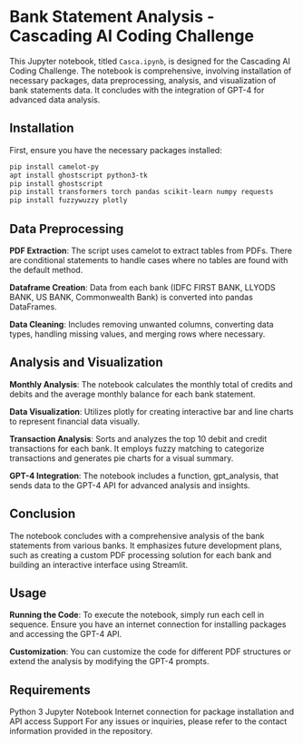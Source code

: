 # Bank Statement Analysis - Cascading AI Coding Challenge

This Jupyter notebook, titled `Casca.ipynb`, is designed for the Cascading AI Coding Challenge. The notebook is comprehensive, involving installation of necessary packages, data preprocessing, analysis, and visualization of bank statements data. It concludes with the integration of GPT-4 for advanced data analysis.

## Installation

First, ensure you have the necessary packages installed:

```bash
pip install camelot-py
apt install ghostscript python3-tk
pip install ghostscript
pip install transformers torch pandas scikit-learn numpy requests
pip install fuzzywuzzy plotly
```

## Data Preprocessing

**PDF Extraction**: The script uses camelot to extract tables from PDFs. There are conditional statements to handle cases where no tables are found with the default method.

**Dataframe Creation**: Data from each bank (IDFC FIRST BANK, LLYODS BANK, US BANK, Commonwealth Bank) is converted into pandas DataFrames.

**Data Cleaning**: Includes removing unwanted columns, converting data types, handling missing values, and merging rows where necessary.

## Analysis and Visualization

**Monthly Analysis**: The notebook calculates the monthly total of credits and debits and the average monthly balance for each bank statement.

**Data Visualization**: Utilizes plotly for creating interactive bar and line charts to represent financial data visually.

**Transaction Analysis**: Sorts and analyzes the top 10 debit and credit transactions for each bank. It employs fuzzy matching to categorize transactions and generates pie charts for a visual summary.

**GPT-4 Integration**: The notebook includes a function, gpt_analysis, that sends data to the GPT-4 API for advanced analysis and insights.

## Conclusion
The notebook concludes with a comprehensive analysis of the bank statements from various banks. It emphasizes future development plans, such as creating a custom PDF processing 
solution for each bank and building an interactive interface using Streamlit.

## Usage

**Running the Code**: To execute the notebook, simply run each cell in sequence. Ensure you have an internet connection for installing packages and accessing the GPT-4 API.

**Customization**: You can customize the code for different PDF structures or extend the analysis by modifying the GPT-4 prompts.

## Requirements
Python 3
Jupyter Notebook
Internet connection for package installation and API access
Support
For any issues or inquiries, please refer to the contact information provided in the repository.

